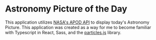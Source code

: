 # Astronomy Picture of the Day

This application utilizes [NASA's APOD API](https://github.com/nasa/apod-api) to display today's Astronomy Picture. This application was created as a way for me to become familiar with Typescript in React, Sass, and the [particles.js](https://particles.js.org/) library. 
